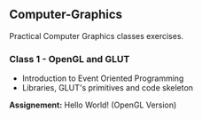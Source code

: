 ## Computer-Graphics

Practical Computer Graphics classes exercises.


### Class 1 - OpenGL and GLUT
- Introduction to Event Oriented Programming
- Libraries, GLUT's primitives and code skeleton

**Assignement:** Hello World! (OpenGL Version)
